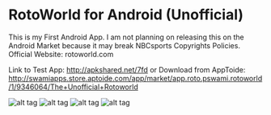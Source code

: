 # RotoWorld for Android (Unofficial)

This is my First Android App. I am not planning on releasing this on the Android Market because it may break NBCsports Copyrights Policies. Official Website: rotoworld.com

Link to Test App: http://apkshared.net/7fd
or 
Download from AppToide: http://swamiapps.store.aptoide.com/app/market/app.roto.pswami.rotoworld/1/9346064/The+Unofficial+Rotoworld

![alt tag](http://cdn4.aptoide.com/imgs/c/1/6/c165897e42b3bad95d8378616e3acb41_screen_384x640.png)
![alt tag](http://cdn4.aptoide.com/imgs/3/f/a/3fae92af84977ea0acbba63a9a477685_screen_384x640.png)
![alt tag](http://cdn4.aptoide.com/imgs/2/f/0/2f034ee6201b76b014c19d3206372c96_screen_384x640.png)
![alt tag](http://cdn4.aptoide.com/imgs/c/1/8/c18404a76c97964d9a70829a64a95504_screen_384x640.png)
